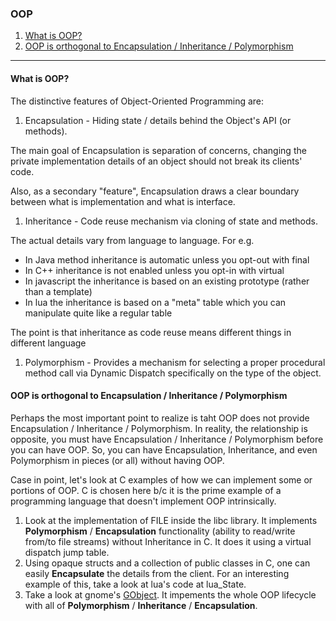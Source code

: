 ### OOP

1. [What is OOP?](#what-is-oop)
1. [OOP is orthogonal to Encapsulation / Inheritance / Polymorphism](#oop-is-orthogonal-to-encapsulation-Inheritance-Polymorphism)

---

#### What is OOP?

The distinctive features of Object-Oriented Programming are:

1. Encapsulation - Hiding state / details behind the Object's API (or methods). 
  
  The main goal of Encapsulation is separation of concerns, 
  changing the private implementation details of an object should not break its clients' code.

  Also, as a secondary "feature", Encapsulation draws a clear boundary between what is implementation and what is interface.

1. Inheritance - Code reuse mechanism via cloning of state and methods. 
  
  The actual details vary from language to language. For e.g. 
  - In Java method inheritance is automatic unless you opt-out with final
  - In C++ inheritance is not enabled unless you opt-in with virtual
  - In javascript the inheritance is based on an existing prototype (rather than a template)
  - In lua the inheritance is based on a "meta" table which you can manipulate quite like a regular table
  
  The point is that inheritance as code reuse means different things in different language

1. Polymorphism - Provides a mechanism for selecting a proper procedural method call via Dynamic Dispatch specifically on the type of the object.

#### OOP is orthogonal to Encapsulation / Inheritance / Polymorphism

Perhaps the most important point to realize is taht OOP does not provide Encapsulation / Inheritance / Polymorphism. In reality, the relationship is opposite, you must have Encapsulation / Inheritance / Polymorphism before you can have OOP. So, you can have Encapsulation, Inheritance, and even Polymorphism in pieces (or all) without having OOP.

Case in point, let's look at C examples of how we can implement some or portions of OOP. C is chosen here b/c it is the prime example of a programming language that doesn't implement OOP intrinsically.

1. Look at the implementation of FILE inside the libc library. It implements **Polymorphism** / **Encapsulation** functionality (ability to read/write from/to file streams) without Inheritance in C. It does it using a virtual dispatch jump table.
1. Using opaque structs and a collection of public classes in C, one can easily **Encapsulate** the details from the client. For an interesting example of this, take a look at lua's code at lua_State.
1. Take a look at gnome's [GObject](https://developer.gnome.org/gobject/stable/). It impements the whole OOP lifecycle with all of **Polymorphism** / **Inheritance** / **Encapsulation**.





